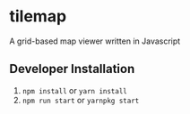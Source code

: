 # tilemap
A grid-based map viewer written in Javascript

## Developer Installation
1. `npm install` or `yarn install`
2. `npm run start` or `yarnpkg start`
